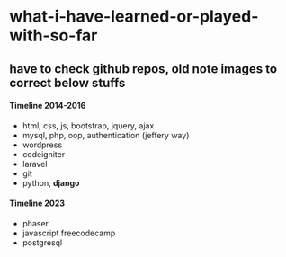 # what-i-have-learned-or-played-with-so-far
## have to check github repos, old note images to correct below stuffs
#### Timeline 2014-2016
- html, css, js, bootstrap, jquery, ajax
- mysql, php, oop, authentication (jeffery way)
- wordpress
- codeigniter
- laravel
- git
- python, **django**

#### Timeline 2023
- phaser
- javascript freecodecamp
- postgresql
